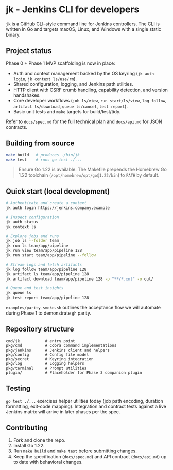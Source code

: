 # jk - Jenkins CLI for developers

`jk` is a GitHub CLI–style command line for Jenkins controllers. The CLI is written in Go and targets macOS, Linux, and Windows with a single static binary.

## Project status

Phase 0 + Phase 1 MVP scaffolding is now in place:

- Auth and context management backed by the OS keyring (`jk auth login`, `jk context ls/use/rm`).
- Shared configuration, logging, and Jenkins path utilities.
- HTTP client with CSRF crumb handling, capability detection, and version handshakes.
- Core developer workflows (`job ls/view`, `run start/ls/view`, `log follow`, `artifact ls/download`, `queue ls/cancel`, `test report`).
- Basic unit tests and `make` targets for build/test/tidy.

Refer to `docs/spec.md` for the full technical plan and `docs/api.md` for JSON contracts.

## Building from source

```bash
make build   # produces ./bin/jk
make test    # runs go test ./...
```

> Ensure Go 1.22 is available. The Makefile prepends the Homebrew Go 1.22 toolchain (`/opt/homebrew/opt/go@1.22/bin`) to `PATH` by default.

## Quick start (local development)

```bash
# Authenticate and create a context
jk auth login https://jenkins.company.example

# Inspect configuration
jk auth status
jk context ls

# Explore jobs and runs
jk job ls --folder team
jk run ls team/app/pipeline
jk run view team/app/pipeline 128
jk run start team/app/pipeline --follow

# Stream logs and fetch artifacts
jk log follow team/app/pipeline 128
jk artifact ls team/app/pipeline 128
jk artifact download team/app/pipeline 128 -p "**/*.xml" -o out/

# Queue and test insights
jk queue ls
jk test report team/app/pipeline 128
```

`examples/parity-smoke.sh` outlines the acceptance flow we will automate during Phase 1 to demonstrate `gh` parity.

## Repository structure

```
cmd/jk           # entry point
pkg/cmd          # Cobra command implementations
pkg/jenkins      # Jenkins client and helpers
pkg/config       # Config file model
pkg/secret       # Keyring integration
pkg/log          # Logging helpers
pkg/terminal     # Prompt utilities
plugin/          # Placeholder for Phase 3 companion plugin
```

## Testing

`go test ./...` exercises helper utilities today (job path encoding, duration formatting, exit-code mapping). Integration and contract tests against a live Jenkins matrix will arrive in later phases per the spec.

## Contributing

1. Fork and clone the repo.
2. Install Go 1.22.
3. Run `make build` and `make test` before submitting changes.
4. Keep the specification (`docs/spec.md`) and API contract (`docs/api.md`) up to date with behavioral changes.
